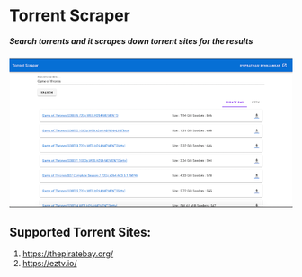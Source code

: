 # Torrent Scraper 

##### Search torrents and it scrapes down torrent sites for the results

![alt text](screen.png)

## Supported Torrent Sites:

1. https://thepiratebay.org/
2. https://eztv.io/
